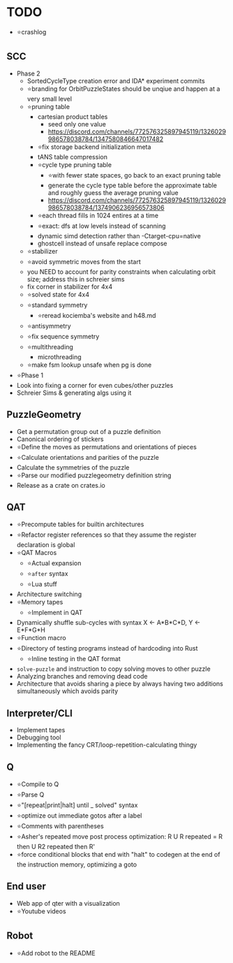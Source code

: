 # TODO

- ⭐crashlog

## SCC

- Phase 2
  - SortedCycleType creation error and IDA* experiment commits
  - ⭐branding for OrbitPuzzleStates should be unqiue and happen at a very small level
  - ⭐pruning table
    - cartesian product tables
      - seed only one value
      - <https://discord.com/channels/772576325897945119/1326029986578038784/1347580846647017482>
    - ⭐fix storage backend initialization meta
    - tANS table compression
    - ⭐cycle type pruning table
      - ⭐with fewer state spaces, go back to an exact pruning table
      - generate the cycle type table before the approximate table and roughly guess the average pruning value
      - <https://discord.com/channels/772576325897945119/1326029986578038784/1374906236956573806>
    - ⭐each thread fills in 1024 entires at a time
    - ⭐exact: dfs at low levels instead of scanning
    - dynamic simd detection rather than -Ctarget-cpu=native
    - ghostcell instead of unsafe replace compose
  - ⭐stabilizer
  - ⭐avoid symmetric moves from the start
  - you NEED to account for parity constraints when calculating orbit size; address this in schreier sims
  - fix corner in stabilizer for 4x4
  - ⭐solved state for 4x4
  - ⭐standard symmetry
    - ⭐reread kociemba's website and h48.md
  - ⭐antisymmetry
  - ⭐fix sequence symmetry
  - ⭐multithreading
    - microthreading
  - ⭐make fsm lookup unsafe when pg is done
- ⭐Phase 1
- Look into fixing a corner for even cubes/other puzzles
- Schreier Sims & generating algs using it

## PuzzleGeometry

- Get a permutation group out of a puzzle definition
- Canonical ordering of stickers
- ⭐Define the moves as permutations and orientations of pieces
- ⭐Calculate orientations and parities of the puzzle
- Calculate the symmetries of the puzzle
- ⭐Parse our modified puzzlegeometry definition string
- Release as a crate on crates.io

## QAT

- ⭐Precompute tables for builtin architectures
- ⭐Refactor register references so that they assume the register declaration is global
- ⭐QAT Macros
  - ⭐Actual expansion
  - ⭐`after` syntax
  - ⭐Lua stuff
- Architecture switching
- ⭐Memory tapes
  - ⭐Implement in QAT
- Dynamically shuffle sub-cycles with syntax X ← A\*B\*C\*D, Y ← E\*F\*G\*H
- ⭐Function macro
- ⭐Directory of testing programs instead of hardcoding into Rust
  - ⭐Inline testing in the QAT format
- `solve-puzzle` and instruction to copy solving moves to other puzzle
- Analyzing branches and removing dead code
- Architecture that avoids sharing a piece by always having two additions simultaneously which avoids parity

## Interpreter/CLI

- Implement tapes
- Debugging tool
- Implementing the fancy CRT/loop-repetition-calculating thingy

## Q

- ⭐Compile to Q
- ⭐Parse Q
- ⭐"[repeat|print|halt] until _ solved" syntax
- ⭐optimize out immediate gotos after a label
- ⭐Comments with parentheses
- ⭐Asher's repeated move post process optimization: R U R repeated = R then U R2 repeated then R'
- ⭐force conditional blocks that end with "halt" to codegen at the end of the instruction memory, optimizing a goto

## End user

- Web app of qter with a visualization
- ⭐Youtube videos

## Robot

- ⭐Add robot to the README
